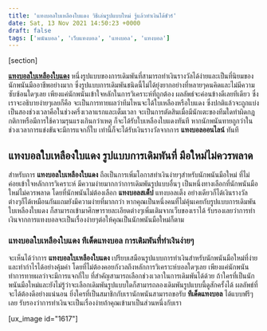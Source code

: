 ```yaml
---
title: 'แทงบอลใบเหลืองใบแดง วิธีเล่นรูปแบบใหม่ รู้แล้วทำเงินได้ชัวร์'
date: Sat, 13 Nov 2021 14:50:23 +0000
draft: false
tags: ['พนันบอล', 'เว็บแทงบอล', 'แทงบอล', 'แทงบอล']
---
```


\[section\]

[**แทงบอลใบเหลืองใบแดง**](/archives/) หนึ่งรูปแบบของการเดิมพันที่สามารถทำเงินรางวัลได้ง่ายและเป็นที่นิยมของนักพนันมืออาชีพอย่างมาก ซึ่งรูปแบบการเดิมพันชนิดนี้ไม่ได้ยุ่งยากอย่างที่หลายๆคนคิดและไม่มีความซับซ้อนใดๆเลย เพียงแค่นักพนันเข้าใจหลักในการวิเคราะห์ที่ถูกต้อง ผลลัพธ์จะค่อนข้างดีเลยทีเดียว ซึ่งเราจะอธิบายง่ายๆเลยก็คือ จะเป็นการทายผลว่าทีมไหนจะได้ใบเหลืองหรือใบแดง ซึ่งปกติแล้วจะถูกแบ่งเป็นสองช่วงเวลาคือในช่วงครึ่งเวลาแรกและเต็มเวลา จะเป็นการตัดสินเมื่อมีนักเตะของทีมใดทำผิดกฎกติกาหรือมีการใช้ความรุนแรงเกินกว่าเหตุ ก็จะได้รับใบเหลืองใบแดงทันที หากนักพนันทายถูกว่าในช่วงเวลาการแข่งขันจะมีการแจกกี่ใบ เท่านี้ก็จะได้รับเงินรางวัลจากการ **แทงบอลออนไลน์** ทันที

**แทงบอลใบเหลืองใบแดง รูปแบบการเดิมพันที่ มือใหม่ไม่ควรพลาด**
-------------------------------------------------------------

สำหรับการ **แทงบอลใบเหลืองใบแดง** ถือเป็นการเพิ่มโอกาสทำเงินง่ายๆสำหรับนักพนันมือใหม่ ที่ไม่ค่อยเข้าใจหลักการวิเคราะห์ มีความง่ายมากกว่าการเดิมพันรูปแบบอื่นๆ เป็นหนึ่งทางเลือกที่นักพนันมือใหม่ไม่ควรพลาด โดยที่นักพนันไม่ต้องเลือก **แทงบอลสเต็ป** แทงบอลเต็ง อย่างเดียวก็ได้เงินรางวัลต่างๆก็ได้เหมือนกันแถมยังมีความง่ายที่มากกว่า หากคุณเป็นหนึ่งคนที่ไม่คุ้นเคยกับรูปแบบการเดิมพันใบเหลืองใบแดง ก็สามารถเข้ามาศึกษารายละเอียดต่างๆเพิ่มเติมจากเว็บของเราได้ รับรองเลยว่าการทำเงินจากการแทงบอลจะเป็นเรื่องง่ายๆต่อให้คุณเป็นนักพนันมือใหม่ก็ตาม

### **แทงบอลใบเหลืองใบแดง ทีเด็ดแทงบอล การเดิมพันที่ทำเงินง่ายๆ**

จะเห็นได้ว่าการ **แทงบอลใบเหลืองใบแดง** เปรียบเสมือนรูปแบบการทำเงินสำหรับนักพนันมือใหม่ที่ง่ายและทำกำไรได้อย่างคุ้มค่า โดยที่ไม่ต้องคอยกังวลถึงหลักการวิเคราะห์บอลใดๆเลย เพียงแค่นักพนันทำการทายผลว่าจะมีการแจกกี่ใบ ที่สำคัญสามารถเลือกช่วงเวลาในการเดิมพันได้ด้วย ถ้าใครที่เป็นนักพนันมือใหม่และยังไม่รู้ว่าจะเลือกเดิมพันรูปแบบใดก็สามารถลองเดิมพันรูปแบบนี้ดูสักครั้งได้ ผลลัพธ์ที่จะได้ต้องดีอย่างแน่นอน ยิ่งใครที่เป็นสมาชิกกับเรานักพนันสามารถขอรับ **ทีเด็ดแทงบอล** ได้แบบฟรีๆเลย รับรองว่าการทำเงินจะเป็นเรื่องง่ายถ้าคุณเข้ามาเป็นส่วนหนึ่งกับเรา

\[ux\_image id="1617"\]